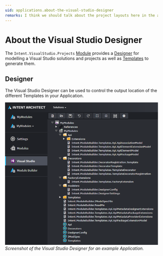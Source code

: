 ```yaml
---
uid: applications.about-the-visual-studio-designer
remarks: I think we should talk about the project layouts here in the app section
---
```

# About the Visual Studio Designer

The `Intent.VisualStudio.Projects` [Module](xref:modules.about-modules) provides a [Designer](xref:designers.about-designers) for modelling a Visual Studio solutions and projects as well as [Templates](xref:references.templates) to generate them.

## Designer

The Visual Studio Designer can be used to control the output location of the different Templates in your Application.

![Visual Studio designer](images/visual-studio-designer.png)
_Screenshot of the Visual Studio Designer for an example Application._
